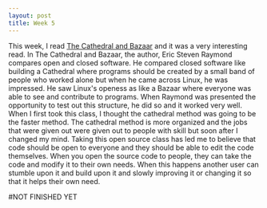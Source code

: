 ```yaml
---
layout: post
title: Week 5 
---
```


This week, I read [The Cathedral and Bazaar](http://www.catb.org/~esr/writings/cathedral-bazaar/cathedral-bazaar/index.html#catbmain) and it was
a very interesting read. In The Cathedral and Bazaar, the author, Eric Steven Raymond compares open and closed software. He compared
closed software like building a Cathedral where programs should be created by a small band of people who worked alone but when he
came across Linux, he was impressed. He saw Linux's openess as like a Bazaar where everyone was able to see and contribute to programs. When Raymond
was presented the opportunity to test out this structure, he did so and it worked very well. When I first took this class, I thought the
cathedral method was going to be the faster method. The cathedral method is more organized and the jobs that were given out were given
out to people with skill but soon after I changed my mind. Taking this open source class has led me to believe that code should be 
open to everyone and they should be able to edit the code themselves. When you open the source code to people, they can take the code
and modify it to their own needs. When this happens another user can stumble upon it and build upon it and slowly improving it or 
changing it so that it helps their own need. 


#NOT FINISHED YET
